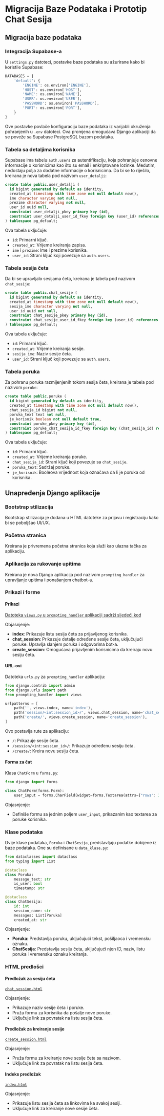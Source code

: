 # Migracija Baze Podataka i Prototip Chat Sesija

## Migracija baze podataka

### Integracija Supabase-a

U `settings.py` datoteci, postavke baze podataka su ažurirane kako bi koristile Supabase:

```python
DATABASES = {
    'default': {
        'ENGINE': os.environ['ENGINE'],
        'HOST': os.environ['HOST'],
        'NAME': os.environ['NAME'],
        'USER': os.environ['USER'],
        'PASSWORD': os.environ['PASSWORD'],
        'PORT': os.environ['PORT'],
    }
}
```

Ove postavke povlače konfiguraciju baze podataka iz varijabli okruženja pohranjenih u `.env` datoteci. Ova promjena omogućava Django aplikaciji da se poveže sa Supabase PostgreSQL bazom podataka.

### Tabela sa detaljima korisnika

Supabase ima tabelu `auth.users` za autentifikaciju, koja pohranjuje osnovne informacije o korisnicima kao što su email i enkriptovane lozinke. Međutim, nedostaju polja za dodatne informacije o korisnicima. Da bi se to riješilo, kreirana je nova tabela pod nazivom `user_detalji`:

```sql
create table public.user_detalji (
  id bigint generated by default as identity,
  created_at timestamp with time zone not null default now(),
  ime character varying not null,
  prezime character varying not null,
  user_id uuid null,
  constraint user_detalji_pkey primary key (id),
  constraint user_detalji_user_id_fkey foreign key (user_id) references auth.users (id) on delete cascade
) tablespace pg_default;
```

Ova tabela uključuje:
- `id`: Primarni ključ.
- `created_at`: Vrijeme kreiranja zapisa.
- `ime` i `prezime`: Ime i prezime korisnika.
- `user_id`: Strani ključ koji povezuje sa `auth.users`.

### Tabela sesija četa

Da bi se upravljalo sesijama četa, kreirana je tabela pod nazivom `chat_sesije`:

```sql
create table public.chat_sesije (
  id bigint generated by default as identity,
  created_at timestamp with time zone not null default now(),
  sesija_ime character varying not null,
  user_id uuid not null,
  constraint chat_sesije_pkey primary key (id),
  constraint chat_sesije_user_id_fkey foreign key (user_id) references auth.users (id) on delete cascade
) tablespace pg_default;
```

Ova tabela uključuje:
- `id`: Primarni ključ.
- `created_at`: Vrijeme kreiranja sesije.
- `sesija_ime`: Naziv sesije četa.
- `user_id`: Strani ključ koji povezuje sa `auth.users`.

### Tabela poruka

Za pohranu poruka razmijenjenih tokom sesija četa, kreirana je tabela pod nazivom `poruke`:

```sql
create table public.poruke (
  id bigint generated by default as identity,
  created_at timestamp with time zone not null default now(),
  chat_sesija_id bigint not null,
  poruka_text text not null,
  je_korisnik boolean not null default true,
  constraint poruke_pkey primary key (id),
  constraint poruke_chat_sesija_id_fkey foreign key (chat_sesija_id) references chat_sesije (id) on delete cascade
) tablespace pg_default;
```

Ova tabela uključuje:
- `id`: Primarni ključ.
- `created_at`: Vrijeme kreiranja poruke.
- `chat_sesija_id`: Strani ključ koji povezuje sa `chat_sesije`.
- `poruka_text`: Sadržaj poruke.
- `je_korisnik`: Booleova vrijednost koja označava da li je poruka od korisnika.

## Unapređenja Django aplikacije

### Bootstrap stilizacija

Bootstrap stilizacija je dodana u HTML datoteke za prijavu i registraciju kako bi se poboljšao UI/UX.

### Početna stranica

Kreirana je privremena početna stranica koja služi kao ulazna tačka za aplikaciju.

### Aplikacija za rukovanje upitima

Kreirana je nova Django aplikacija pod nazivom `prompting_handler` za upravljanje upitima i ponašanjem chatbot-a.

### Prikazi i forme

#### Prikazi

[Datoteka `views.py` u `prompting_handler` aplikaciji sadrži sljedeći kod](https://github.com/SafetImamovic/ForgeAI/blob/204b0333836cffa0203056fa6a9de14604ab3384/ForgeAI_django/prompting_handler/views.py)

Objasnjenje:
- **index**: Prikazuje listu sesija četa za prijavljenog korisnika.
- **chat_session**: Prikazuje detalje određene sesije četa, uključujući poruke. Upravlja slanjem poruka i odgovorima bot-a.
- **create_session**: Omogućava prijavljenim korisnicima da kreiraju novu sesiju četa.

#### URL-ovi

Datoteka `urls.py` za `prompting_handler` aplikaciju:

```python
from django.contrib import admin
from django.urls import path
from prompting_handler import views

urlpatterns = [
    path('', views.index, name='index'),
    path('session/<int:session_id>/', views.chat_session, name='chat_session'),
    path('create/', views.create_session, name='create_session'),
]
```

Ovo postavlja rute za aplikaciju:
- `/`: Prikazuje sesije četa.
- `/session/<int:session_id>/`: Prikazuje određenu sesiju četa.
- `/create/`: Kreira novu sesiju četa.

#### Forma za čat

Klasa `ChatForm` u `forms.py`:

```python
from django import forms

class ChatForm(forms.Form):
    user_input = forms.CharField(widget=forms.Textarea(attrs={"rows": 3, "cols": 40}))
```

Objasnjenje:
- Definiše formu sa jednim poljem `user_input`, prikazanim kao textarea za poruke korisnika.

### Klase podataka

Dvije klase podataka, `Poruka` i `ChatSesija`, predstavljaju podatke dobijene iz baze podataka. One su definisane u `data_klase.py`:

```python
from dataclasses import dataclass
from typing import List

@dataclass
class Poruka:
    message_text: str
    is_user: bool
    timestamp: str

@dataclass
class ChatSesija:
    id: int
    session_name: str
    messages: List[Poruka]
    created_at: str
```

Objasnjenje:
- **Poruka**: Predstavlja poruku, uključujući tekst, pošiljaoca i vremensku oznaku.
- **ChatSesija**: Predstavlja sesiju četa, uključujući njen ID, naziv, listu poruka i vremensku oznaku kreiranja.

### HTML predlošci

#### Predložak za sesiju četa

[`chat_session.html`](https://github.com/SafetImamovic/ForgeAI/blob/204b0333836cffa0203056fa6a9de14604ab3384/ForgeAI_django/prompting_handler/templates/chatbot/chat_session.html)

Objasnjenje:
- Prikazuje naziv sesije četa i poruke.
- Pruža formu za korisnika da pošalje nove poruke.
- Uključuje link za povratak na listu sesija četa.

#### Predložak za kreiranje sesije

[`create_session.html`](https://github.com/SafetImamovic/ForgeAI/blob/204b0333836cffa0203056fa6a9de14604ab3384/ForgeAI_django/prompting_handler/templates/chatbot/create_session.html)


Objasnjenje:
- Pruža formu za kreiranje nove sesije četa sa nazivom.
- Uključuje link za povratak na listu sesija četa.

#### Indeks predložak

[`index.html`](https://github.com/SafetImamovic/ForgeAI/blob/204b0333836cffa0203056fa6a9de14604ab3384/ForgeAI_django/prompting_handler/templates/chatbot/index.html)

Objasnjenje:
- Prikazuje listu sesija četa sa linkovima ka svakoj sesiji.
- Uključuje link za kreiranje nove sesije četa.